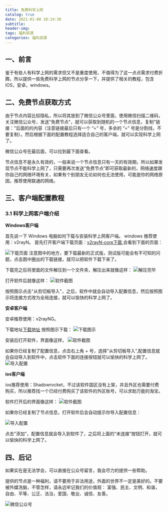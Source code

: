 ```yaml
---
title: 免费科学上网
catalog: true
date: 2021-01-08 10:14:38
subtitle:
header-img:
tags: 福利资源
categories: 福利资源
---
```


## 一、前言

鉴于有些人有科学上网的需求但又不是重度使用，不值得为了这一点点需求付费折腾，所以提供一些免费科学上网的节点分享一下，并提供了相关的教程，包含 IOS，安卓，windows。

## 二、免费节点获取方式

由于节点内容比较隐私，所以将其放到了微信公众号里面，使用微信扫描二维码，关注微信公众号，发送"免费节点"，就可以获取到随机的一个节点信息，复制"链接："后面的的内容（注意链接最后只有一个 “=” 号，多余的 “=” 号是分割线，不要复制）。然后根据下面的配置教程选择适合自己的客户端，就可以实现科学上网了。

微信公众号在最后面，可以拉到最下面查看。

节点信息不是永久有效的，一般来说一个节点信息只有一天的有效期，所以如果发现节点不能科学上网了，只需要再次发送“免费节点”即可获取最新的，网络速度跟你自己的网络环境有关，如果有个别朋友无论如何也无法使用，可能是你的网络原因，推荐使用联通的网络。

## 三、客户端配置教程

### 3.1 科学上网客户端介绍

**Windows客户端**

首先说一下 Windows 电脑如何下载与安装科学上网客户端。
windows 推荐使用：v2rayN。
首先打开客户端下载页面：[v2rayN-core下载](https://github.com/2dust/v2rayN/releases),会看到下面的页面：

![下载页面](01.png)
注意图中的地方，要下载最新的正式版，测试版可能会有不可知的问题，点击图中圈出的下载链接，就可以把软件下载下来了。

下载完之后将里面的文件解压到一个文件夹，解压出来就像这样：
![解压完毕](02.png)

打开软件后就像这样：
![软件截图](03.png)

按照图示点击"从剪切板导入"，之后，软件中就会自动导入配置信息，然后按照图示将连接方式改为全局连接，就可以愉快的科学上网了。

**安卓客户端**

安卓推荐使用：v2rayNG。

下载地址[下载地址](https://github.com/2dust/v2rayNG/releases/tag/1.4.13)
按照图示下载：
![下载图示](11.png)

安装后打开软件，界面像这样，
![软件截图](08.png)

如果你已经复制了配置信息，点击右上角 + 号，选择"从剪切板导入",配置信息就会自动导入到软件中，点击软件下面的连接按钮就可以愉快的科学上网了。
![导入配置](09.png)



**ios客户端**

ios推荐使用：Shadowrocket，不过该软件国区没有上架，并且外区也需要付费购买，所以推荐找一个已经付费购买了该软件的外区账号，可以求助万能的淘宝。

软件打开后的界面像这样：
![软件截图](06.jpg)

如果你已经复制了节点信息，打开软件后会自动提示你导入配置信息：

![导入配置](07.jpg)

点击"添加"，配置信息就会导入到软件了，之后将上面的“未连接”按钮打开，就可以愉快的科学上网了。

## 四、后记

如果实在是无法学会，可以直接在公众号留言，我会尽力的提供一些帮助。

提供的节点是一种福利，请不要用于非法用途，外面的世界不一定是美好的。不要被外媒洗脑，不管怎样，请永远牢记我们的价值观：
富强、民主、文明、和谐，自由、平等、公正、法治，爱国、敬业、诚信、友善。

![微信公众号](10.png)

